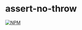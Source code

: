 # assert-no-throw
[![NPM](https://nodei.co/npm/assert-no-throw.png)](https://nodei.co/npm/assert-no-throw/)
